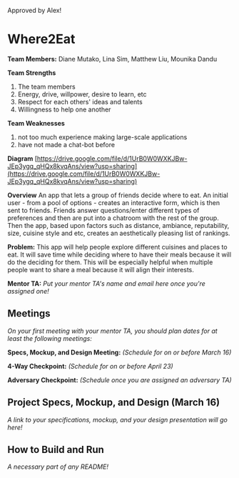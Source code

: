 Approved by Alex!

# Where2Eat
**Team Members:** Diane Mutako, Lina Sim, Matthew Liu, Mounika Dandu

**Team Strengths**

1. The team members
2. Energy, drive, willpower, desire to learn, etc
3. Respect for each others' ideas and talents
4. Willingness to help one another

**Team Weaknesses**

1. not too much experience making large-scale applications
2. have not made a chat-bot before

**Diagram**
[https://drive.google.com/file/d/1UrB0W0WXKJBw-JEp3ygq_qHQx8kvqAns/view?usp=sharing](https://drive.google.com/file/d/1UrB0W0WXKJBw-JEp3ygq_qHQx8kvqAns/view?usp=sharing)

**Overview**
An app that lets a group of friends decide where to eat. An initial user - from a pool of options - creates an interactive form, which is then sent to friends. Friends answer questions/enter different types of preferences and then are put into a chatroom with the rest of the group. Then the app, based upon factors such as distance, ambiance, reputability, size, cuisine style and etc, creates an aesthetically pleasing list of rankings. 

**Problem:**
This app will help people explore different cuisines and places to eat. It will save time while deciding where to have their meals because it will do the deciding for them. This will be especially helpful when multiple people want to share a meal because it will align their interests.

**Mentor TA:** _Put your mentor TA's name and email here once you're assigned one!_

## Meetings
_On your first meeting with your mentor TA, you should plan dates for at least the following meetings:_

**Specs, Mockup, and Design Meeting:** _(Schedule for on or before March 16)_

**4-Way Checkpoint:** _(Schedule for on or before April 23)_

**Adversary Checkpoint:** _(Schedule once you are assigned an adversary TA)_

## Project Specs, Mockup, and Design (March 16)
_A link to your specifications, mockup, and your design presentation will go here!_

## How to Build and Run
_A necessary part of any README!_
